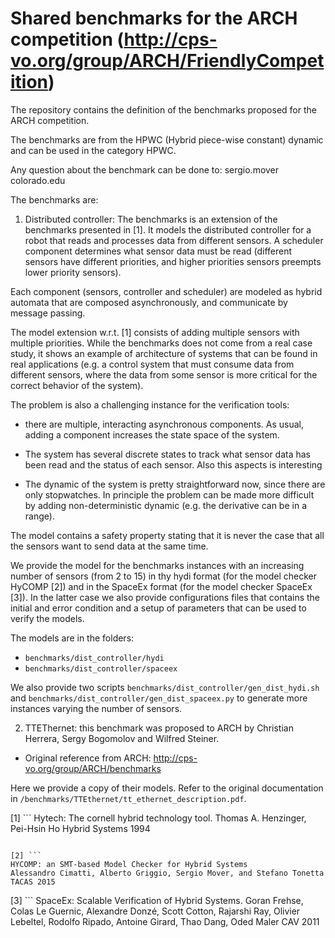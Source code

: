 # Shared benchmarks for the ARCH competition (http://cps-vo.org/group/ARCH/FriendlyCompetition)

The repository contains the definition of the benchmarks proposed for the ARCH competition.

The benchmarks are from the HPWC (Hybrid piece-wise constant) dynamic and can be used in the category HPWC.

Any question about the benchmark can be done to: sergio.mover <at> colorado.edu

The benchmarks are:
1. Distributed controller: The benchmarks is an extension of the benchmarks presented in [1].
It models the distributed controller
for a robot that reads and processes data from different sensors. A
scheduler component determines what sensor data must be read
(different sensors have different priorities, and higher priorities
sensors preempts lower priority sensors).

Each component (sensors, controller and scheduler) are modeled as
hybrid automata that are composed asynchronously, and communicate by
message passing.

The model extension w.r.t. [1] consists of adding multiple sensors
with multiple priorities.
While the benchmarks does not come from a real case study, it shows an
example of architecture of systems that can be found in real
applications (e.g. a control system that must consume data from
different sensors, where the data from some sensor is more critical
for the correct behavior of the system).

The problem is also a challenging instance for the verification tools:
- there are multiple, interacting asynchronous components.
As usual, adding a component increases the state space of the system.
- The system has several discrete states to track what sensor data has  been read and the status of each sensor.
Also this aspects is interesting 

- The dynamic of the system is pretty straightforward now, since there  are only stopwatches.
In principle the problem can be made more difficult by adding non-deterministic dynamic (e.g. the derivative can be in a range).

The model contains a safety property stating that it is never the case that all the sensors want to send data at the same time.


We provide the model for the benchmarks instances with an increasing
number of sensors (from 2 to 15) in thy hydi format (for the model
checker HyCOMP [2]) and in the SpaceEx format (for the model checker
SpaceEx [3]). In the latter case we also provide configurations files
that contains the initial and error condition and a setup of
parameters that can be used to verify the models.

The models are in the folders:
- `benchmarks/dist_controller/hydi`
- `benchmarks/dist_controller/spaceex`

We also provide two scripts `benchmarks/dist_controller/gen_dist_hydi.sh`
and `benchmarks/dist_controller/gen_dist_spaceex.py` to generate more
instances varying the number of sensors.


2. TTEThernet: this benchmark was proposed to ARCH by Christian Herrera, Sergy Bogomolov and Wilfred Steiner.

- Original reference from ARCH: http://cps-vo.org/group/ARCH/benchmarks

Here we provide a copy of their models.
Refer to the original documentation in `/benchmarks/TTEthernet/tt_ethernet_description.pdf`.



[1] ```
Hytech: The cornell hybrid technology tool.
Thomas A. Henzinger, Pei-Hsin Ho
Hybrid Systems 1994
```

[2] ```
HYCOMP: an SMT-based Model Checker for Hybrid Systems
Alessandro Cimatti, Alberto Griggio, Sergio Mover, and Stefano Tonetta
TACAS 2015
```

[3] ```
SpaceEx: Scalable Verification of Hybrid Systems.
Goran Frehse, Colas Le Guernic, Alexandre Donzé, Scott Cotton, Rajarshi Ray, Olivier Lebeltel, Rodolfo Ripado, Antoine Girard, Thao Dang, Oded Maler
CAV 2011
```

